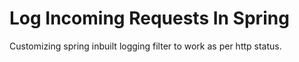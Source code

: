 # Log Incoming Requests In Spring
Customizing spring inbuilt logging filter to work as per http status.
